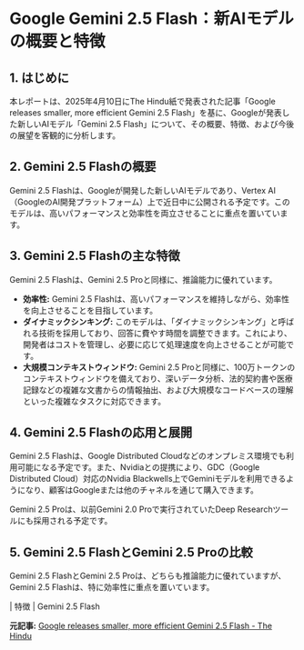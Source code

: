 # Google Gemini 2.5 Flash：新AIモデルの概要と特徴

## 1. はじめに

本レポートは、2025年4月10日にThe Hindu紙で発表された記事「Google releases smaller, more efficient Gemini 2.5 Flash」を基に、Googleが発表した新しいAIモデル「Gemini 2.5 Flash」について、その概要、特徴、および今後の展望を客観的に分析します。

## 2. Gemini 2.5 Flashの概要

Gemini 2.5 Flashは、Googleが開発した新しいAIモデルであり、Vertex AI（GoogleのAI開発プラットフォーム）上で近日中に公開される予定です。このモデルは、高いパフォーマンスと効率性を両立させることに重点を置いています。

## 3. Gemini 2.5 Flashの主な特徴

Gemini 2.5 Flashは、Gemini 2.5 Proと同様に、推論能力に優れています。

* **効率性:** Gemini 2.5 Flashは、高いパフォーマンスを維持しながら、効率性を向上させることを目指しています。
* **ダイナミックシンキング:** このモデルは、「ダイナミックシンキング」と呼ばれる技術を採用しており、回答に費やす時間を調整できます。これにより、開発者はコストを管理し、必要に応じて処理速度を向上させることが可能です。
* **大規模コンテキストウィンドウ:** Gemini 2.5 Proと同様に、100万トークンのコンテキストウィンドウを備えており、深いデータ分析、法的契約書や医療記録などの複雑な文書からの情報抽出、および大規模なコードベースの理解といった複雑なタスクに対応できます。

## 4. Gemini 2.5 Flashの応用と展開

Gemini 2.5 Flashは、Google Distributed Cloudなどのオンプレミス環境でも利用可能になる予定です。また、Nvidiaとの提携により、GDC（Google Distributed Cloud）対応のNvidia Blackwells上でGeminiモデルを利用できるようになり、顧客はGoogleまたは他のチャネルを通じて購入できます。

Gemini 2.5 Proは、以前Gemini 2.0 Proで実行されていたDeep Researchツールにも採用される予定です。

## 5. Gemini 2.5 FlashとGemini 2.5 Proの比較

Gemini 2.5 FlashとGemini 2.5 Proは、どちらも推論能力に優れていますが、Gemini 2.5 Flashは、特に効率性に重点を置いています。

| 特徴 | Gemini 2.5 Flash 

**元記事:** [
 Google releases smaller, more efficient Gemini 2.5 Flash - The Hindu
](https://www.thehindu.com/sci-tech/technology/google-releases-smaller-more-efficient-gemini-25-flash/article69434471.ece)